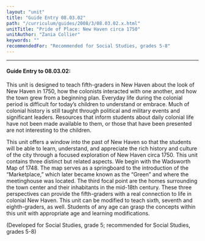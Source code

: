 ```yaml
---
layout: "unit"
title: "Guide Entry 08.03.02"
path: "/curriculum/guides/2008/3/08.03.02.x.html"
unitTitle: "Pride of Place: New Haven circa 1750"
unitAuthor: "Zania Collier"
keywords: ""
recommendedFor: "Recommended for Social Studies, grades 5-8"
---
```

<body>
<hr/>
<h4>
Guide Entry to 08.03.02:
</h4>
<p>
This unit is designed to teach fifth-graders in New Haven about the look of New Haven in 1750, how the colonists interacted with one another, and how the town grew from a beginning plan. Everyday life during the colonial period is difficult for today’s children to understand or embrace. Much of colonial history is still taught through political and military events and significant leaders. Resources that inform students about daily colonial life have not been made available to them, or those that have been presented are not interesting to the children.
</p>
<p>
This unit offers a window into the past of New Haven so that the students will be able to learn, understand, and appreciate the rich history and culture of the city through a focused exploration of New Haven circa 1750. This unit contains three distinct but related aspects. We begin with the Wadsworth Map of 1748. The map serves as a springboard to the introduction of the “Marketplace,” which later became known as the “Green” and where the meetinghouse was located. The third focal point are the homes surrounding the town center and their inhabitants in the mid-18th century. These three perspectives can provide the fifth-graders with a real connection to life in colonial New Haven. This unit can be modified to teach sixth, seventh and eighth-graders, as well. Students of any age can grasp the concepts within this unit with appropriate age and learning modifications.
</p>
<p>
(Developed for Social Studies, grade 5; recommended for Social Studies, grades 5-8)
</p>
</body>
